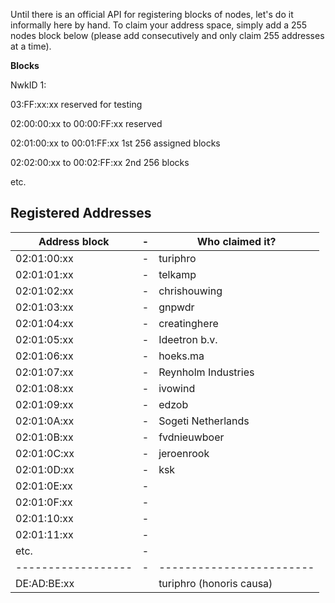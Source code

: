 Until there is an official API for registering blocks
of nodes, let's do it informally here by hand. To
claim your address space, simply add a 255 nodes block
below (please add consecutively and only claim 255 addresses at a time).

**Blocks**

NwkID 1:

03:FF:xx:xx reserved for testing

02:00:00:xx to 00:00:FF:xx reserved

02:01:00:xx to 00:01:FF:xx 1st 256 assigned blocks

02:02:00:xx to 00:02:FF:xx 2nd 256 blocks

etc.

## Registered Addresses
| Address block    |-| Who claimed it?        |
|------------------|-|------------------------|
| 02:01:00:xx      |-| turiphro 		      |
| 02:01:01:xx      |-| telkamp	   			  |
| 02:01:02:xx      |-| chrishouwing	  		  |
| 02:01:03:xx      |-| gnpwdr     		      |
| 02:01:04:xx      |-| creatinghere      	  |
| 02:01:05:xx      |-| Ideetron b.v.		  |
| 02:01:06:xx      |-| hoeks.ma     		  |
| 02:01:07:xx      |-| Reynholm Industries	  |
| 02:01:08:xx      |-| ivowind	              |
| 02:01:09:xx      |-| edzob   	   			  |
| 02:01:0A:xx      |-| Sogeti Netherlands	  |
| 02:01:0B:xx      |-| fvdnieuwboer			  |
| 02:01:0C:xx      |-| jeroenrook  			  |
| 02:01:0D:xx      |-| ksk   	   			  |
| 02:01:0E:xx      |-|       	   			  |
| 02:01:0F:xx      |-|       	   			  |
| 02:01:10:xx      |-|       	   			  |
| 02:01:11:xx      |-|       	   			  |
| etc.  		   |-| 						  |
|------------------|-|------------------------|
| DE:AD:BE:xx      | | turiphro (honoris causa) |


